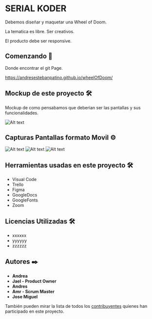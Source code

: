 # SERIAL KODER

Debemos diseñar y maquetar una Wheel of Doom.

La tematica es libre. Ser creativos.

El producto debe ser responsive.



## Comenzando 🚀

Donde encontrar el git Page. 

https://andresestebanpatino.github.io/wheelOfDoom/


## Mockup de este proyecto 🛠️

Mockup de como pensabamos que deberian ser las pantallas y sus funcionalidades.

![Alt text](/img/README.md/Mockup_bookWorm.png?raw=true "Optional Title")



## Capturas Pantallas formato Movil ⚙️

![Alt text](/img/README.md/landingPage.JPG?raw=true "Optional Title")
![Alt text](/img/README.md/catalogo.JPG?raw=true "Optional Title")
![Alt text](/img/README.md/descripcionLibro.JPG?raw=true "Optional Title")



## Herramientas usadas en este proyecto 🛠️

* Visual Code
* Trello
* Figma
* GoogleDocs
* GoogleFonts
* Zoom



## Licencias Utilizadas 🛠️

* xxxxxx
* yyyyyy
* zzzzzz


## Autores ✒️

* **Andrea**
* **Jael - Product Owner** 
* **Andres**
* **Amr - Scrum Master**
* **Jose Miguel**

También pueden mirar la lista de todos los [contribuyentes](https://github.com/AndresEstebanPatino/bookWorms/contributors) quíenes han participado en este proyecto. 


